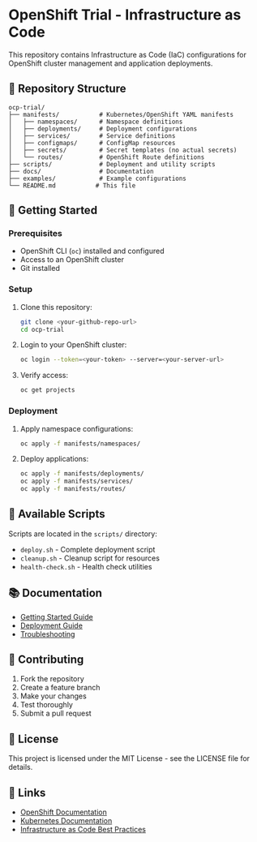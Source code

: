 # OpenShift Trial - Infrastructure as Code

This repository contains Infrastructure as Code (IaC) configurations for OpenShift cluster management and application deployments.

## 📁 Repository Structure

```
ocp-trial/
├── manifests/           # Kubernetes/OpenShift YAML manifests
│   ├── namespaces/      # Namespace definitions
│   ├── deployments/     # Deployment configurations
│   ├── services/        # Service definitions
│   ├── configmaps/      # ConfigMap resources
│   ├── secrets/         # Secret templates (no actual secrets)
│   └── routes/          # OpenShift Route definitions
├── scripts/             # Deployment and utility scripts
├── docs/                # Documentation
├── examples/            # Example configurations
└── README.md           # This file
```

## 🚀 Getting Started

### Prerequisites

- OpenShift CLI (`oc`) installed and configured
- Access to an OpenShift cluster
- Git installed

### Setup

1. Clone this repository:
   ```bash
   git clone <your-github-repo-url>
   cd ocp-trial
   ```

2. Login to your OpenShift cluster:
   ```bash
   oc login --token=<your-token> --server=<your-server-url>
   ```

3. Verify access:
   ```bash
   oc get projects
   ```

### Deployment

1. Apply namespace configurations:
   ```bash
   oc apply -f manifests/namespaces/
   ```

2. Deploy applications:
   ```bash
   oc apply -f manifests/deployments/
   oc apply -f manifests/services/
   oc apply -f manifests/routes/
   ```

## 🔧 Available Scripts

Scripts are located in the `scripts/` directory:

- `deploy.sh` - Complete deployment script
- `cleanup.sh` - Cleanup script for resources
- `health-check.sh` - Health check utilities

## 📚 Documentation

- [Getting Started Guide](docs/getting-started.md)
- [Deployment Guide](docs/deployment.md)
- [Troubleshooting](docs/troubleshooting.md)

## 🤝 Contributing

1. Fork the repository
2. Create a feature branch
3. Make your changes
4. Test thoroughly
5. Submit a pull request

## 📝 License

This project is licensed under the MIT License - see the LICENSE file for details.

## 🔗 Links

- [OpenShift Documentation](https://docs.openshift.com/)
- [Kubernetes Documentation](https://kubernetes.io/docs/)
- [Infrastructure as Code Best Practices](https://docs.microsoft.com/en-us/azure/devops/learn/what-is-infrastructure-as-code)
